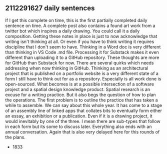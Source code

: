 ## 2112291627 daily sentences

If I get this complete on time, this is the first partially completed daily sentence on time.
A complete post also contains a found art work from a twitter bot which inspires a daily drawing.
You could call it a daily composition. 
Getting these notes in place is just to now acknowledge that writing isn't thinking at all.
Or even if you have to think writing it requires discipline that I don't seem to have.
Thinking in a Word doc is very different than thinking in VS Code .md file.
Processing it for Substack makes it even different than uploading it to a GitHub repository. 
These thoughts are more for GitHub than Substack for now.
There are several quirks which needs addressing when now thinking in GitHub.
Thinking as an architectural project that is published on a portfolio website is a very different state of a form I still have to think out for as a repository.
Especially is all work done is open-sourced.
What becomes is at a possible intersection of a software project and a spatial design knowledge product.
Spatial research is an excuse for a writing practice. 
But it also begs the question of how to plan the operations.
The first problem is to outline the practice that has taken a while to assemble.
We can say about this whole year.
It has come to a stage of an assembly line of linked apps that collates bits to eventually form either an essay, an exhibition or a publication.
Even if it is a drawing project, it would inevitably by one of the three.
I mean there are sub-types that follow in each form but its some to discuss later.
Everything also ends with an annual conversation.
Again that is also very delayed here for this rounds of the plans.
* 1833 